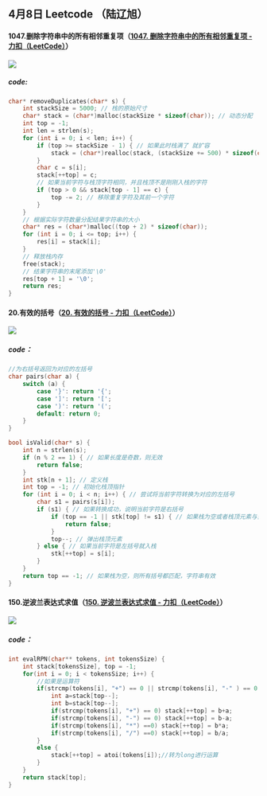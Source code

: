 ## 4月8日 Leetcode （陆辽旭）

#### 1047.删除字符串中的所有相邻重复项（[1047. 删除字符串中的所有相邻重复项 - 力扣（LeetCode）](https://leetcode.cn/problems/remove-all-adjacent-duplicates-in-string/description/)）

![](https://gitee.com/knoci/picture/raw/master/QQ截图20240408185323.png)

##### code:

```c
char* removeDuplicates(char* s) {
    int stackSize = 5000; // 栈的原始尺寸
    char* stack = (char*)malloc(stackSize * sizeof(char)); // 动态分配
    int top = -1;
    int len = strlen(s);
    for (int i = 0; i < len; i++) {
        if (top >= stackSize - 1) { // 如果此时栈满了 就扩容
            stack = (char*)realloc(stack, (stackSize += 500) * sizeof(char));
        }
        char c = s[i];
        stack[++top] = c;
        // 如果当前字符与栈顶字符相同，并且栈顶不是刚刚入栈的字符
        if (top > 0 && stack[top - 1] == c) {
            top -= 2; // 移除重复字符及其前一个字符
        }
    }
    // 根据实际字符数量分配结果字符串的大小
    char* res = (char*)malloc((top + 2) * sizeof(char));
    for (int i = 0; i <= top; i++) {
        res[i] = stack[i];
    }
    // 释放栈内存
    free(stack);
    // 结果字符串的末尾添加'\0'
    res[top + 1] = '\0';
    return res;
}
```



#### 20.有效的括号（[20. 有效的括号 - 力扣（LeetCode）](https://leetcode.cn/problems/valid-parentheses/description/)）

![](https://gitee.com/knoci/picture/raw/master/QQ截图20240408190400.png)

##### code：

```c
//为右括号返回为对应的左括号
char pairs(char a) {
    switch (a) {
        case '}': return '{';
        case ']': return '[';
        case ')': return '(';
        default: return 0; 
    }
}

bool isValid(char* s) {
    int n = strlen(s);
    if (n % 2 == 1) { // 如果长度是奇数，则无效
        return false;
    }
    int stk[n + 1]; // 定义栈
    int top = -1; // 初始化栈顶指针
    for (int i = 0; i < n; i++) { // 尝试将当前字符转换为对应的左括号
        char s1 = pairs(s[i]);
        if (s1) { // 如果转换成功，说明当前字符是右括号
            if (top == -1 || stk[top] != s1) { // 如果栈为空或者栈顶元素与当前右括号不匹配
                return false;
            }
            top--; // 弹出栈顶元素
        } else { // 如果当前字符是左括号就入栈
            stk[++top] = s[i]; 
        }
    }
    return top == -1; // 如果栈为空，则所有括号都匹配，字符串有效
}
```



#### 150.逆波兰表达式求值（[150. 逆波兰表达式求值 - 力扣（LeetCode）](https://leetcode.cn/problems/evaluate-reverse-polish-notation/description/)）

![](https://gitee.com/knoci/picture/raw/master/QQ截图20240408203428.png)

##### code：

```c
int evalRPN(char** tokens, int tokensSize) {
    int stack[tokensSize], top = -1;
    for(int i = 0; i < tokensSize; i++) {
        //如果是运算符
        if(strcmp(tokens[i], "+") == 0 || strcmp(tokens[i], "-" ) == 0 || strcmp(tokens[i], "*") == 0 || strcmp(tokens[i], "/") == 0) {
            int a=stack[top--];
            int b=stack[top--];
            if(strcmp(tokens[i], "+") == 0) stack[++top] = b+a;
            if(strcmp(tokens[i], "-") == 0) stack[++top] = b-a;
            if(strcmp(tokens[i], "*") ==0) stack[++top] = b*a;
            if(strcmp(tokens[i], "/") ==0) stack[++top] = b/a;
        }
        else {
            stack[++top] = atoi(tokens[i]);//转为long进行运算
        }
    }
    return stack[top];
}
```

